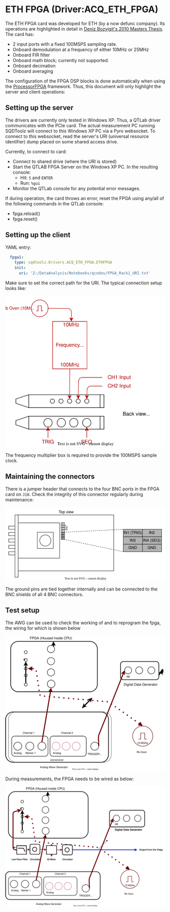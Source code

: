 # ETH FPGA (Driver:ACQ_ETH_FPGA)

The ETH FPGA card was developed for ETH (by a now defunc company). Its operations are highlighted in detail in [Deniz Bozyigit's 2010 Masters Thesis](https://qudev.phys.ethz.ch/static/content/science/Documents/master/Bozyigit_Deniz_MasterThesis.pdf). The card has:

- 2 input ports with a fixed 100MSPS sampling rate.
- Onboard demodulation at a frequency of either 10MHz or 25MHz
- Onboard FIR filter
- Onboard math block; currently not supported.
- Onboard decimation
- Onboard averaging


The configuration of the FPGA DSP blocks is done automatically when using the [ProcessorFPGA](../Proc_FPGA_Overview.md) framework. Thus, this document will only highlight the server and client operations:


## Setting up the server

The drivers are currently only tested in Windows XP. Thus, a QTLab driver communicates with the PCIe card. The actual measurement PC running SQDToolz will connect to this Windows XP PC via a Pyro websocket. To connect to this websocket, read the server's URI (universal resource identifier) dump placed on some shared access drive.

Currently, to connect to card:
- Connect to shared drive (where the URI is stored)
- Start the QTLAB FPGA Server on the Windows XP PC. In the resulting console:
  - Hit: `S` and `ENTER`
  - Run: `%gui`
- Monitor the QTLab console for any potential error messages.

If during operation, the card throws an error, reset the FPGA using any/all of the following commands in the QTLab console:
- fpga.reload()
- fpga.reset()



## Setting up the client

YAML entry:

```yaml
  fpga1:
    type: sqdtoolz.Drivers.ACQ_ETH_FPGA.ETHFPGA
    init:
      uri: 'Z:/DataAnalysis/Notebooks/qcodes/FPGA_Rack1_URI.txt'
```

Make sure to set the correct path for the URI. The typical connection setup looks like:

![My Diagram3](ETH_FPGA_setup.drawio.svg)

The frequency multiplier box is required to provide the 100MSPS sample clock.

## Maintaining the connectors

There is a jumper header that connects to the four BNC ports in the FPGA card on `J10`. Check the integrity of this connector regularly during maintenance:

![My Diagram3](ETH_FPGA_connector.drawio.svg)

The ground pins are tied together internally and can be connected to the BNC shields of all 4 BNC connectors.


## Test setup

The AWG can be used to check the working of and to reprogram the fpga, the wiring for which is shown below

![My Diagram3](FPGA_Test_Circuit.drawio.svg)

During measurements, the FPGA needs to be wired as below:

![My Diagram3](FPGA_Circuit_Connection.drawio.svg)






